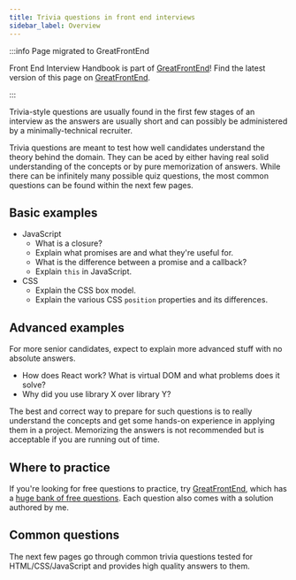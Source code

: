 ```yaml
---
title: Trivia questions in front end interviews
sidebar_label: Overview
---
```


:::info Page migrated to GreatFrontEnd

Front End Interview Handbook is part of [GreatFrontEnd](https://www.greatfrontend.com?utm_source=frontendinterviewhandbook&utm_medium=referral&gnrs=frontendinterviewhandbook)! Find the latest version of this page on [GreatFrontEnd](https://www.greatfrontend.com/front-end-interview-guidebook/quiz?utm_source=frontendinterviewhandbook&utm_medium=referral&gnrs=frontendinterviewhandbook).

:::

Trivia-style questions are usually found in the first few stages of an interview as the answers are usually short and can possibly be administered by a minimally-technical recruiter.

Trivia questions are meant to test how well candidates understand the theory behind the domain. They can be aced by either having real solid understanding of the concepts or by pure memorization of answers. While there can be infinitely many possible quiz questions, the most common questions can be found within the next few pages.

## Basic examples

- JavaScript
  - What is a closure?
  - Explain what promises are and what they're useful for.
  - What is the difference between a promise and a callback?
  - Explain `this` in JavaScript.
- CSS
  - Explain the CSS box model.
  - Explain the various CSS `position` properties and its differences.

## Advanced examples

For more senior candidates, expect to explain more advanced stuff with no absolute answers.

- How does React work? What is virtual DOM and what problems does it solve?
- Why did you use library X over library Y?

The best and correct way to prepare for such questions is to really understand the concepts and get some hands-on experience in applying them in a project. Memorizing the answers is not recommended but is acceptable if you are running out of time.

## Where to practice

If you're looking for free questions to practice, try [GreatFrontEnd](https://www.greatfrontend.com?utm_source=frontendinterviewhandbook&utm_medium=referral&gnrs=frontendinterviewhandbook), which has a [huge bank of free questions](https://www.greatfrontend.com/prepare/quiz?utm_source=frontendinterviewhandbook&utm_medium=referral&gnrs=frontendinterviewhandbook). Each question also comes with a solution authored by me.

## Common questions

The next few pages go through common trivia questions tested for HTML/CSS/JavaScript and provides high quality answers to them.
